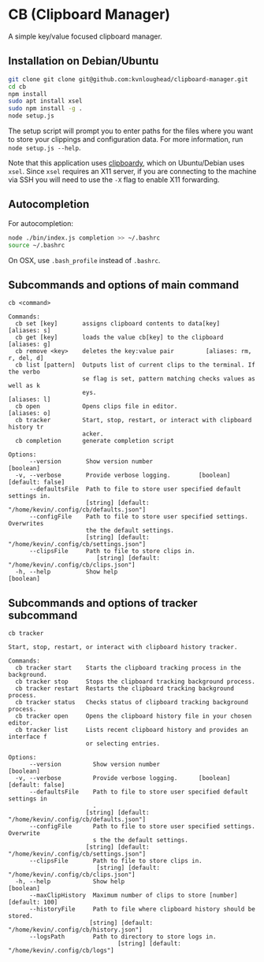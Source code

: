 # CB (Clipboard Manager)

A simple key/value focused clipboard manager.

## Installation on Debian/Ubuntu

```bash
git clone git clone git@github.com:kvnloughead/clipboard-manager.git
cd cb
npm install
sudo apt install xsel
sudo npm install -g .
node setup.js
```

The setup script will prompt you to enter paths for the files where you want to store your clippings and configuration data. For more information, run `node setup.js --help`.

Note that this application uses [clipboardy](https://www.npmjs.com/package/clipboardy), which on Ubuntu/Debian uses `xsel`. Since `xsel` requires an X11 server, if you are connecting to the machine via SSH you will need to use the `-X` flag to enable X11 forwarding.

## Autocompletion

For autocompletion:

```bash
node ./bin/index.js completion >> ~/.bashrc
source ~/.bashrc
```

On OSX, use `.bash_profile` instead of `.bashrc`.

## Subcommands and options of main command

```
cb <command>

Commands:
  cb set [key]       assigns clipboard contents to data[key]        [aliases: s]
  cb get [key]       loads the value cb[key] to the clipboard       [aliases: g]
  cb remove <key>    deletes the key:value pair         [aliases: rm, r, del, d]
  cb list [pattern]  Outputs list of current clips to the terminal. If the verbo
                     se flag is set, pattern matching checks values as well as k
                     eys.                                           [aliases: l]
  cb open            Opens clips file in editor.                    [aliases: o]
  cb tracker         Start, stop, restart, or interact with clipboard history tr
                     acker.
  cb completion      generate completion script

Options:
      --version       Show version number                              [boolean]
  -v, --verbose       Provide verbose logging.        [boolean] [default: false]
      --defaultsFile  Path to file to store user specified default settings in.
                      [string] [default: "/home/kevin/.config/cb/defaults.json"]
      --configFile    Path to file to store user specified settings. Overwrites
                      the the default settings.
                      [string] [default: "/home/kevin/.config/cb/settings.json"]
      --clipsFile     Path to file to store clips in.
                         [string] [default: "/home/kevin/.config/cb/clips.json"]
  -h, --help          Show help                                        [boolean]

```

## Subcommands and options of tracker subcommand

```
cb tracker

Start, stop, restart, or interact with clipboard history tracker.

Commands:
  cb tracker start    Starts the clipboard tracking process in the background.
  cb tracker stop     Stops the clipboard tracking background process.
  cb tracker restart  Restarts the clipboard tracking background process.
  cb tracker status   Checks status of clipboard tracking background process.
  cb tracker open     Opens the clipboard history file in your chosen editor.
  cb tracker list     Lists recent clipboard history and provides an interface f
                      or selecting entries.

Options:
      --version         Show version number                            [boolean]
  -v, --verbose         Provide verbose logging.      [boolean] [default: false]
      --defaultsFile    Path to file to store user specified default settings in
                        .
                      [string] [default: "/home/kevin/.config/cb/defaults.json"]
      --configFile      Path to file to store user specified settings. Overwrite
                        s the the default settings.
                      [string] [default: "/home/kevin/.config/cb/settings.json"]
      --clipsFile       Path to file to store clips in.
                         [string] [default: "/home/kevin/.config/cb/clips.json"]
  -h, --help            Show help                                      [boolean]
      --maxClipHistory  Maximum number of clips to store [number] [default: 100]
      --historyFile     Path to file where clipboard history should be stored.
                       [string] [default: "/home/kevin/.config/cb/history.json"]
      --logsPath        Path to directory to store logs in.
                               [string] [default: "/home/kevin/.config/cb/logs"]
```
